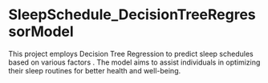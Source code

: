 # SleepSchedule_DecisionTreeRegressorModel
This project employs Decision Tree Regression to predict sleep schedules based on various factors . The model aims to assist individuals in optimizing their sleep routines for better health and well-being.
